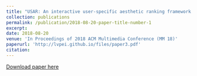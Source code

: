 ```yaml
---
title: "USAR: An interactive user-specific aesthetic ranking framework for images"
collection: publications
permalink: /publication/2018-08-20-paper-title-number-1
excerpt:
date: 2018-08-20
venue: 'In Proceedings of 2018 ACM Multimedia Conference (MM 18)'
paperurl: 'http://lvpei.github.io/files/paper3.pdf'
citation: 
---
```


[Download paper here](http://lvpei.github.io/files/paper3.pdf)